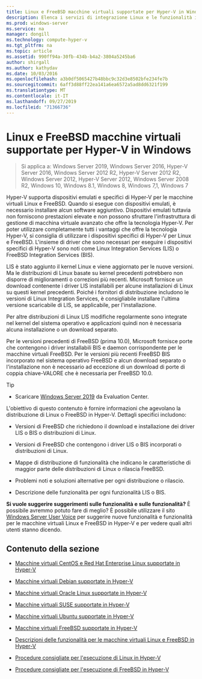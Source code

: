 ```yaml
---
title: Linux e FreeBSD macchine virtuali supportate per Hyper-V in Windows
description: Elenca i servizi di integrazione Linux e le funzionalità incluse in ogni versione
ms.prod: windows-server
ms.service: na
manager: dongill
ms.technology: compute-hyper-v
ms.tgt_pltfrm: na
ms.topic: article
ms.assetid: 990ff94a-30fb-434b-b4a2-3804a5245ba6
author: shirgall
ms.author: kathydav
ms.date: 10/03/2016
ms.openlocfilehash: a3b0df5065427b48bbc9c32d3e8502bfe234fe7b
ms.sourcegitcommit: 6aff3d88ff22ea141a6ea6572a5ad8dd6321f199
ms.translationtype: MT
ms.contentlocale: it-IT
ms.lasthandoff: 09/27/2019
ms.locfileid: "71366736"
---
```

# <a name="supported-linux-and-freebsd-virtual-machines-for-hyper-v-on-windows"></a>Linux e FreeBSD macchine virtuali supportate per Hyper-V in Windows

>Si applica a: Windows Server 2019, Windows Server 2016, Hyper-V Server 2016, Windows Server 2012 R2, Hyper-V Server 2012 R2, Windows Server 2012, Hyper-V Server 2012, Windows Server 2008 R2, Windows 10, Windows 8.1, Windows 8, Windows 7,1, Windows 7

Hyper-V supporta dispositivi emulati e specifici di Hyper-V per le macchine virtuali Linux e FreeBSD. Quando si esegue con dispositivi emulati, è necessario installare alcun software aggiuntivo. Dispositivi emulati tuttavia non forniscono prestazioni elevate e non possono sfruttare l'infrastruttura di gestione di macchina virtuale avanzato che offre la tecnologia Hyper-V. Per poter utilizzare completamente tutti i vantaggi che offre la tecnologia Hyper-V, si consiglia di utilizzare i dispositivi specifici di Hyper-V per Linux e FreeBSD. L'insieme di driver che sono necessari per eseguire i dispositivi specifici di Hyper-V sono noti come Linux Integration Services (LIS) o FreeBSD Integration Services (BIS).

LIS è stato aggiunto il kernel Linux e viene aggiornato per le nuove versioni. Ma le distribuzioni di Linux basate su kernel precedenti potrebbero non disporre di miglioramenti o correzioni più recenti. Microsoft fornisce un download contenente i driver LIS installabili per alcune installazioni di Linux su questi kernel precedenti. Poiché i fornitori di distribuzione includono le versioni di Linux Integration Services, è consigliabile installare l'ultima versione scaricabile di LIS, se applicabile, per l'installazione.

Per altre distribuzioni di Linux LIS modifiche regolarmente sono integrate nel kernel del sistema operativo e applicazioni quindi non è necessaria alcuna installazione o un download separato.

Per le versioni precedenti di FreeBSD (prima 10.0), Microsoft fornisce porte che contengono i driver installabili BIS e daemon corrispondente per le macchine virtuali FreeBSD. Per le versioni più recenti FreeBSD BIS incorporato nel sistema operativo FreeBSD e alcun download separato o l'installazione non è necessario ad eccezione di un download di porte di coppia chiave-VALORE che è necessaria per FreeBSD 10.0.

> [!TIP]
> - Scaricare [Windows Server 2019](https://www.microsoft.com/en-us/evalcenter/evaluate-windows-server-2019) da Evaluation Center.

L'obiettivo di questo contenuto è fornire informazioni che agevolano la distribuzione di Linux o FreeBSD in Hyper-V. Dettagli specifici includono:

* Versioni di FreeBSD che richiedono il download e installazione dei driver LIS o BIS o distribuzioni di Linux.

* Versioni di FreeBSD che contengono i driver LIS o BIS incorporati o distribuzioni di Linux.

* Mappe di distribuzione di funzionalità che indicano le caratteristiche di maggior parte delle distribuzioni di Linux o rilascia FreeBSD.

* Problemi noti e soluzioni alternative per ogni distribuzione o rilascio.

* Descrizione delle funzionalità per ogni funzionalità LIS o BIS.

**Si vuole suggerire suggerimenti sulle funzionalità e sulle funzionalità?** È possibile avremmo potuto fare di meglio? È possibile utilizzare il sito [Windows Server User Voice](https://windowsserver.uservoice.com/forums/295062-linux-support) per suggerire nuove funzionalità e funzionalità per le macchine virtuali Linux e FreeBSD in Hyper-V e per vedere quali altri utenti stanno dicendo.

## <a name="in-this-section"></a>Contenuto della sezione

* [Macchine virtuali CentOS e Red Hat Enterprise Linux supportate in Hyper-V](Supported-CentOS-and-Red-Hat-Enterprise-Linux-virtual-machines-on-Hyper-V.md)

* [Macchine virtuali Debian supportate in Hyper-V](Supported-Debian-virtual-machines-on-Hyper-V.md)

* [Macchine virtuali Oracle Linux supportate in Hyper-V](Supported-Oracle-Linux-virtual-machines-on-Hyper-V.md)

* [Macchine virtuali SUSE supportate in Hyper-V](Supported-SUSE-virtual-machines-on-Hyper-V.md)

* [Macchine virtuali Ubuntu supportate in Hyper-V](Supported-Ubuntu-virtual-machines-on-Hyper-V.md)

* [Macchine virtuali FreeBSD supportate in Hyper-V](Supported-FreeBSD-virtual-machines-on-Hyper-V.md)

* [Descrizioni delle funzionalità per le macchine virtuali Linux e FreeBSD in Hyper-V](Feature-Descriptions-for-Linux-and-FreeBSD-virtual-machines-on-Hyper-V.md)

* [Procedure consigliate per l'esecuzione di Linux in Hyper-V](Best-Practices-for-running-Linux-on-Hyper-V.md)

* [Procedure consigliate per l'esecuzione di FreeBSD in Hyper-V](Best-practices-for-running-FreeBSD-on-Hyper-V.md)
